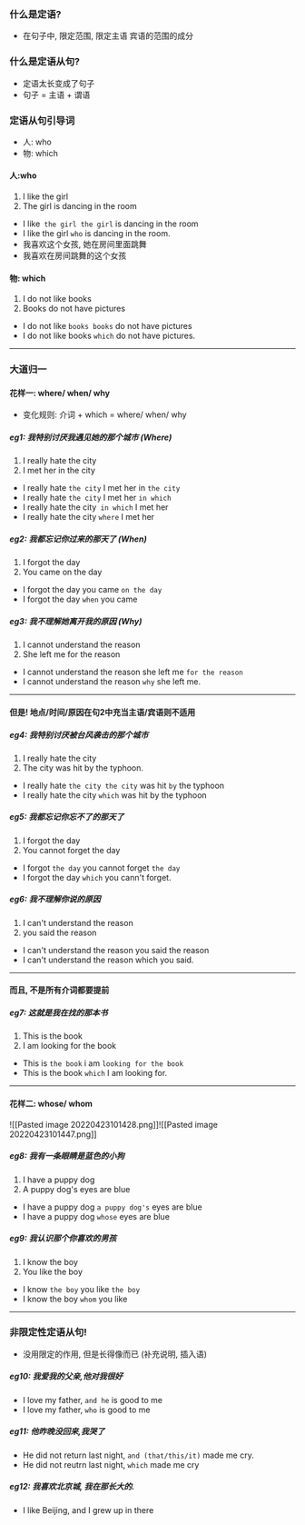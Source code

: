### 什么是定语?

- 在句子中, 限定范围, 限定主语 宾语的范围的成分


### 什么是定语从句?

- 定语太长变成了句子
- 句子 = 主语 + 谓语

### 定语从句引导词

- 人: who
- 物: which

#### 人:who

1.  l like the girl
2.  The girl is dancing in the room

- I like` the girl the girl` is dancing in the room
- I like the girl `who` is dancing in the room.
- 我喜欢这个女孩, 她在房间里面跳舞
- 我喜欢在房间跳舞的这个女孩


#### 物: which
1. I do not like books
2. Books do not have pictures

- I do not like `books books` do not have pictures
- I do not like books `which` do not have pictures.

----
### 大道归一

#### 花样一: where/ when/ why

- 变化规则: 介词 + which = where/ when/ why


##### eg1: 我特别讨厌我遇见她的那个城市 (Where)
1. I really hate the city
2. I met her in the city

- I really hate `the city` I met her in `the city`
- I really hate `the city` I met her `in which`
- I really hate the city` in which` I met her
- I really hate the city `where` I met her

##### eg2: 我都忘记你过来的那天了 (When)
1. I forgot the day
2. You came on the day

- I forgot the day you came `on the day`
- I forgot the day `when` you came

##### eg3: 我不理解她离开我的原因 (Why)
1. I cannot understand the reason
2. She left me for the reason

- I cannot understand the reason she left me `for the reason`
- I cannot understand the reason `why` she left me.

----
####  但是! 地点/时间/原因在句2中充当主语/宾语则不适用

##### eg4: 我特别讨厌被台风袭击的那个城市
1.  I really hate the city
2. The city was hit by the typhoon.

- I really hate `the city the city` was hit `by` the typhoon
- I really hate the city `which` was hit by the typhoon

##### eg5: 我都忘记你忘不了的那天了
1. I forgot the day
2. You cannot forget the day

- I forgot `the day` you cannot forget `the day`
- I forgot the day `which` you cann't forget.

##### eg6: 我不理解你说的原因
1. I can't understand the reason
2. you said the reason

- I can't understand the reason you said the reason
- I can't understand the reason which you said.

----
####  而且, 不是所有介词都要提前
##### eg7: 这就是我在找的那本书
1. This is the book
2. I am looking for the book

- This is `the book` i am `looking for the book`
- This is the book `which` I am looking for.

----

#### 花样二: whose/ whom
![[Pasted image 20220423101428.png]]![[Pasted image 20220423101447.png]]

##### eg8:  我有一条眼睛是蓝色的小狗
1. I have a puppy dog
2. A puppy dog's eyes are blue

- I have a puppy dog `a puppy dog's` eyes are blue
- I have  a puppy dog `whose` eyes are blue

##### eg9:  我认识那个你喜欢的男孩
1. I know the boy
2. You like the boy

- I know `the boy` you like `the boy`
- I know the boy `whom` you like

---
### 非限定性定语从句!
- 没用限定的作用, 但是长得像而已 (补充说明, 插入语)

##### eg10:  我爱我的父亲,他对我很好
- I love my father, `and he` is good to me
- I love my father, `who` is good to me

##### eg11:  他昨晚没回来,我哭了
- He did not return last night, `and (that/this/it)` made me cry.
- He did not reutrn last night, `which` made me cry
##### eg12:  我喜欢北京城, 我在那长大的.
- I like Beijing, and I grew up in there
